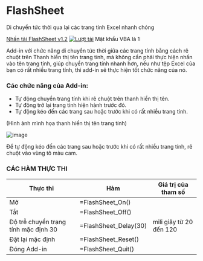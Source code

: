 # FlashSheet
Di chuyển tức thời qua lại các trang tính Excel nhanh chóng

[Nhấn tải FlashSheet v1.2](https://github.com/SanbiVN/FlashSheet/releases/download/FlashSheet/FlashSheet_v1.2.zip)
[![Lượt tải](https://img.shields.io/github/downloads/SanbiVN/FlashSheet/total.svg)](https://github.com/SanbiVN/FlashSheet/releases/download/FlashSheet/FlashSheet_v1.2.zip) 
Mật khẩu VBA là 1

Add-in với chức năng di chuyển tức thời giữa các trang tính bằng cách rê chuột trên Thanh hiển thị tên trang tính, mà không cần phải thực hiện nhấn vào tên trang tính, giúp chuyển trang tính nhanh hơn, nếu như tệp Excel của bạn có rất nhiều trang tính, thì add-in sẽ thực hiện tốt chức năng của nó.

### Các chức năng của Add-in:

- Tự động chuyển trang tính khi rê chuột trên thanh hiển thị tên.
- Tự động trở lại trang tính hiện hành trước đó.
- Tự động kéo đến các trang sau hoặc trước khi có rất nhiều trang tính.


(Hình ảnh mình họa thanh hiển thị tên trang tính)

![image](https://github.com/SanbiVN/FlashSheet/assets/58664571/68089cd6-9c1a-4353-9cae-df4e64dbdbd2)

​Để tự động kéo đến các trang sau hoặc trước khi có rất nhiều trang tính, rê chuột vào vùng tô màu cam.

### CÁC HÀM THỰC THI

Thực thi	| Hàm	 | Giá trị của tham số	
-------| --------- | -----------
Mở |	=FlashSheet_On()	 |
Tắt	| =FlashSheet_Off()	 |
Độ trễ chuyển trang tính mặc định 30		| =FlashSheet_Delay(30)	 | mili giây từ 20 đến 120	
Đặt lại mặc định	|=FlashSheet_Reset()	 |
Đóng Add-in	| =FlashSheet_Quit()	|
